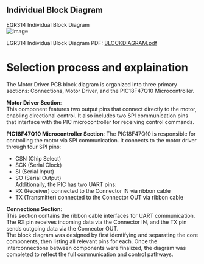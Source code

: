 ## Individual Block Diagram

EGR314 Individual Block Diagram   
![Image](https://github.com/user-attachments/assets/a6123ad8-b459-47c6-8e5f-b8c3a3b2238d)

EGR314 Individual Block Diagram PDF:
[BLOCKDIAGRAM.pdf](https://github.com/user-attachments/files/19830142/BLOCKDIAGRAM.pdf)

# Selection process and explaination  
The Motor Driver PCB block diagram is organized into three primary sections: Connections, Motor Driver, and the PIC18F47Q10 Microcontroller.  

**Motor Driver Section**:  
This component features two output pins that connect directly to the motor, enabling directional control. It also includes two SPI communication pins that  interface with the PIC microcontroller for receiving control commands.  

**PIC18F47Q10 Microcontroller Section**:
The PIC18F47Q10 is responsible for controlling the motor via SPI communication. It connects to the motor driver through four SPI pins:  
- CSN (Chip Select)  
- SCK (Serial Clock)  
- SI (Serial Input)  
- SO (Serial Output)   
Additionally, the PIC has two UART pins:    
-  RX (Receiver) connected to the Connector IN via ribbon cable   
-  TX (Transmitter) connected to the Connector OUT via ribbon cable   

**Connections Section**:  
This section contains the ribbon cable interfaces for UART communication. The RX pin receives incoming data via the Connector IN, and the TX pin sends outgoing data via the Connector OUT.  
The block diagram was designed by first identifying and separating the core components, then listing all relevant pins for each. Once the interconnections between components were finalized, the diagram was completed to reflect the full communication and control pathways.  

